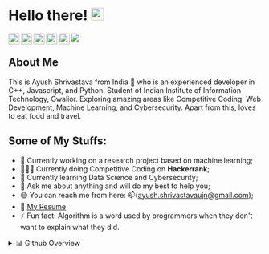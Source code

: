 # Hello there! <img src="https://media.giphy.com/media/hvRJCLFzcasrR4ia7z/giphy.gif" width="25px">

<a href="https://twitter.com/ayush020198">
  <img align="left" alt="Ayush Shrivastava | Twitter" width="22px" src="https://cdn.jsdelivr.net/npm/simple-icons@v3/icons/twitter.svg" />
</a>
<a href="https://www.linkedin.com/in/ayush-shrivastava-99b15b160/">
  <img align="left" alt="Ayush Shrivastava | LinkedIn" width="22px" src="https://cdn.jsdelivr.net/npm/simple-icons@v3/icons/linkedin.svg" />
</a>
<a href="https://t.me/ayush020198">
  <img align="left" alt="Ayush Shrivastava | Telegram" width="22px" src="https://cdn.jsdelivr.net/npm/simple-icons@v3/icons/telegram.svg" />
</a>
<a href="https://www.instagram.com/ayush.00786/">
  <img align="left" alt="Ayush Shrivastava | Instagram" width="22px" src="https://cdn.jsdelivr.net/npm/simple-icons@v3/icons/instagram.svg" />
</a>
<a href="https://www.hackerrank.com/ayush_shrivasta2">
  <img align="left" alt="Ayush Shrivastava | Hackerrank" width="22px" src="https://cdn.jsdelivr.net/npm/simple-icons@3.6.1/icons/hackerrank.svg" />
</a>

![](https://visitor-badge.glitch.me/badge?page_id=ayush-020198.ayush-020198)

## About Me
This is Ayush Shrivastava from India 🚀 who is an experienced developer in C++, Javascript, and Python. Student of Indian Institute of Information Technology, Gwalior. Exploring amazing areas like Competitive Coding, Web Development, Machine Learning, and Cybersecurity. Apart from this, loves to eat food and travel.


## Some of My Stuffs:

- 🔭 Currently working on a research project based on machine learning;
- 👨🏽‍💻 Currently doing Competitive Coding on **Hackerrank**;
- 🌱 Currently learning Data Science and Cybersecurity;
- 💬 Ask me about anything and will do my best to help you;
- 😄 You can reach me from here: 📫(ayush.shrivastavaujn@gmail.com);
- 📝 [My Resume](https://drive.google.com/file/d/1NwWDYc_vM-oKYhV4MBcJuohksa8E1iNH/view)
- ⚡ Fun fact: Algorithm is a word used by programmers when they don't want to explain what they did.

<details>
<summary>📊 Github Overview</summary>

<p align="center"> <img src="https://github-readme-stats.vercel.app/api?username=ayush-020198&show_icons=true&theme=gotham" alt="Ayush Shrivastava | Stats" />

</details>

